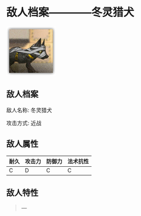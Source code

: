 # 敌人档案————冬灵猎犬

![冬灵猎犬](./eneIcons/冬灵猎犬.png)

## 敌人档案

敌人名称: 冬灵猎犬

攻击方式: 近战

## 敌人属性

| 耐久      | 攻击力  | 防御力 | 法术抗性 |
|---------|------|-----|------|
| C | D | C | C |

## 敌人特性
> —
